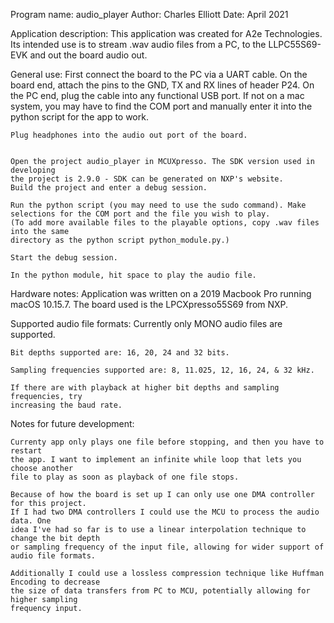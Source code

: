 Program name: audio_player
Author: Charles Elliott
Date: April 2021


Application description:
    This application was created for A2e Technologies. Its intended use is to 
    stream .wav audio files from a PC, to the LLPC55S69-EVK
    and out the board audio out. 

General use:
    First connect the board to the PC via a UART cable. On the board end, attach 
    the pins to the GND, TX and RX lines of header P24. On the PC end, plug 
    the cable into any functional USB port. If not on a mac system, you may have
    to find the COM port and manually enter it into the python script for the 
    app to work. 

    Plug headphones into the audio out port of the board. 


    Open the project audio_player in MCUXpresso. The SDK version used in developing
    the project is 2.9.0 - SDK can be generated on NXP's website. 
    Build the project and enter a debug session. 

    Run the python script (you may need to use the sudo command). Make selections for the COM port and the file you wish to play. 
    (To add more available files to the playable options, copy .wav files into the same 
    directory as the python script python_module.py.)

    Start the debug session. 

    In the python module, hit space to play the audio file. 


Hardware notes:
    Application was written on a 2019 Macbook Pro running macOS 10.15.7. 
    The board used is the LPCXpresso55S69 from NXP. 


Supported audio file formats:
    Currently only MONO audio files are supported. 

    Bit depths supported are: 16, 20, 24 and 32 bits. 

    Sampling frequencies supported are: 8, 11.025, 12, 16, 24, & 32 kHz.

    If there are with playback at higher bit depths and sampling frequencies, try 
    increasing the baud rate. 

Notes for future development:

    Currenty app only plays one file before stopping, and then you have to restart 
    the app. I want to implement an infinite while loop that lets you choose another
    file to play as soon as playback of one file stops. 

    Because of how the board is set up I can only use one DMA controller for this project. 
    If I had two DMA controllers I could use the MCU to process the audio data. One 
    idea I've had so far is to use a linear interpolation technique to change the bit depth
    or sampling frequency of the input file, allowing for wider support of audio file formats. 

    Additionally I could use a lossless compression technique like Huffman Encoding to decrease
    the size of data transfers from PC to MCU, potentially allowing for higher sampling 
    frequency input. 



